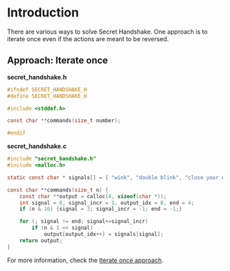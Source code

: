# Introduction

There are various ways to solve Secret Handshake.
One approach is to iterate once even if the actions are meant to be reversed.

## Approach: Iterate once

**secret_handshake.h**
```c
#ifndef SECRET_HANDSHAKE_H
#define SECRET_HANDSHAKE_H

#include <stddef.h>

const char **commands(size_t number);

#endif
```

**secret_handshake.c**

```c
#include "secret_handshake.h"
#include <malloc.h>

static const char * signals[] = { "wink", "double blink", "close your eyes", "jump" };

const char **commands(size_t n) {
    const char **output = calloc(4, sizeof(char *));
    int signal = 0, signal_incr = 1, output_idx = 0, end = 4;
    if (n & 16) {signal = 3; signal_incr = -1; end = -1;}

    for (; signal != end; signal+=signal_incr)
        if (n & 1 << signal)
            output[output_idx++] = signals[signal];
    return output;
}
```

For more information, check the [Iterate once approach][approach-iterate-once].

[approach-iterate-once]: https://exercism.org/tracks/c/exercises/secret-handshake/approaches/iterate-once
